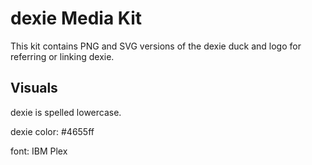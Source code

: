 # dexie Media Kit

This kit contains PNG and SVG versions of the dexie duck and logo for referring or linking dexie. 

## Visuals 

dexie is spelled lowercase.

dexie color: #4655ff

font: IBM Plex

